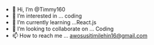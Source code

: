 - 👋 Hi, I’m @Timmy160
- 👀 I’m interested in ... coding 
- 🌱 I’m currently learning ...React.js
- 💞️ I’m looking to collaborate on ... Coding 
- 📫 How to reach me ... awosusitimilehin16@gmail.com

<!---
Timmy160/Timmy160 is a ✨ special ✨ repository because its `README.md` (this file) appears on your GitHub profile.
You can click the Preview link to take a look at your changes.
--->

